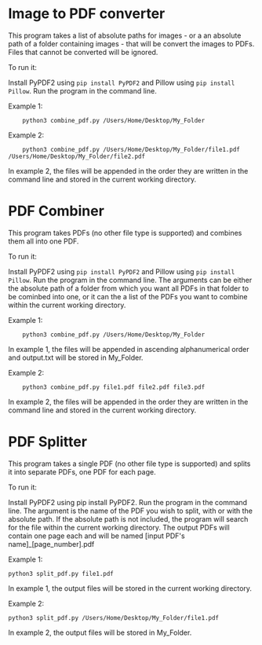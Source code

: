 # Image to PDF converter

This program takes a list of absolute paths for images - or a an absolute path of a folder containing images - that will be convert the images to PDFs. Files that cannot be converted will be ignored.

To run it:

Install PyPDF2 using `pip install PyPDF2` and Pillow using `pip install Pillow`.
Run the program in the command line.

Example 1:

        python3 combine_pdf.py /Users/Home/Desktop/My_Folder
    
Example 2:

        python3 combine_pdf.py /Users/Home/Desktop/My_Folder/file1.pdf /Users/Home/Desktop/My_Folder/file2.pdf
    
In example 2, the files will be appended in the order they are written in the command line and stored in the current working directory.


# PDF Combiner

This program takes PDFs (no other file type is supported) and combines them all into one PDF.

To run it:

Install PyPDF2 using `pip install PyPDF2` and Pillow using `pip install Pillow`.
Run the program in the command line. 
The arguments can be either the absolute path of a folder from which you want all PDFs 
in that folder to be cominbed into one, or it can the a list of the PDFs you want to combine within the current working
directory.

Example 1:

        python3 combine_pdf.py /Users/Home/Desktop/My_Folder
    
In example 1, the files will be appended in ascending alphanumerical order and output.txt will be stored in My_Folder.

Example 2:

        python3 combine_pdf.py file1.pdf file2.pdf file3.pdf
    
In example 2, the files will be appended in the order they are written in the command line and stored in the current working directory.

# PDF Splitter

This program takes a single PDF (no other file type is supported) and splits it into separate PDFs, one PDF for each page.

To run it:

Install PyPDF2 using pip install PyPDF2.
Run the program in the command line.
The argument is the name of the PDF you wish to split, with or with the absolute path. If the absolute path is not included,
the program will search for the file within the current working directory.
The output PDFs will contain one page each and will be named [input PDF's name]_[page_number].pdf

Example 1:

    python3 split_pdf.py file1.pdf

In example 1, the output files will be stored in the current working directory.

Example 2:

    python3 split_pdf.py /Users/Home/Desktop/My_Folder/file1.pdf

In example 2, the output files will be stored in My_Folder.
